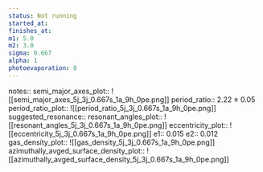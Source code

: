 ```yaml
---
status: Not running
started_at:
finishes_at:
m1: 5.0
m2: 3.0
sigma: 0.667
alpha: 1
photoevaporation: 0
---
```


notes::
semi_major_axes_plot:: ![[semi_major_axes_5j_3j_0.667s_1a_9h_0pe.png]]
period_ratio:: 2.22 ± 0.05
period_ratio_plot:: ![[period_ratio_5j_3j_0.667s_1a_9h_0pe.png]]
suggested_resonance:: 
resonant_angles_plot:: ![[resonant_angles_5j_3j_0.667s_1a_9h_0pe.png]]
eccentricity_plot:: ![[eccentricity_5j_3j_0.667s_1a_9h_0pe.png]]
e1:: 0.015
e2:: 0.012
gas_density_plot:: ![[gas_density_5j_3j_0.667s_1a_9h_0pe.png]]
azimuthally_avged_surface_density_plot:: ![[azimuthally_avged_surface_density_5j_3j_0.667s_1a_9h_0pe.png]]
